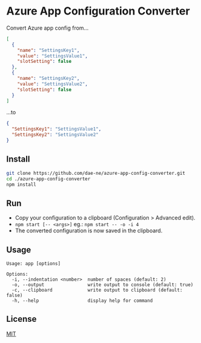 # Azure App Configuration Converter

Convert Azure app config from...

```json
[
  {
    "name": "SettingsKey1",
    "value": "SettingsValue1",
    "slotSetting": false
  },
  {
    "name": "SettingsKey2",
    "value": "SettingsValue2",
    "slotSetting": false
  }
]
```

...to

```json
{
  "SettingsKey1": "SettingsValue1",
  "SettingsKey2": "SettingsValue2"
}
```

## Install

```bash
git clone https://github.com/dae-ne/azure-app-config-converter.git
cd ./azure-app-config-converter
npm install
```

## Run

* Copy your configuration to a clipboard (Configuration > Advanced edit).
* `npm start [-- <args>]` eg.: `npm start -- -o -i 4`
* The converted configuration is now saved in the clipboard.

## Usage

```
Usage: app [options]

Options:
  -i, --indentation <number>  number of spaces (default: 2)
  -o, --output                write output to console (default: true)
  -c, --clipboard             write output to clipboard (default: false)
  -h, --help                  display help for command
```

## License

[MIT](https://choosealicense.com/licenses/mit/)
